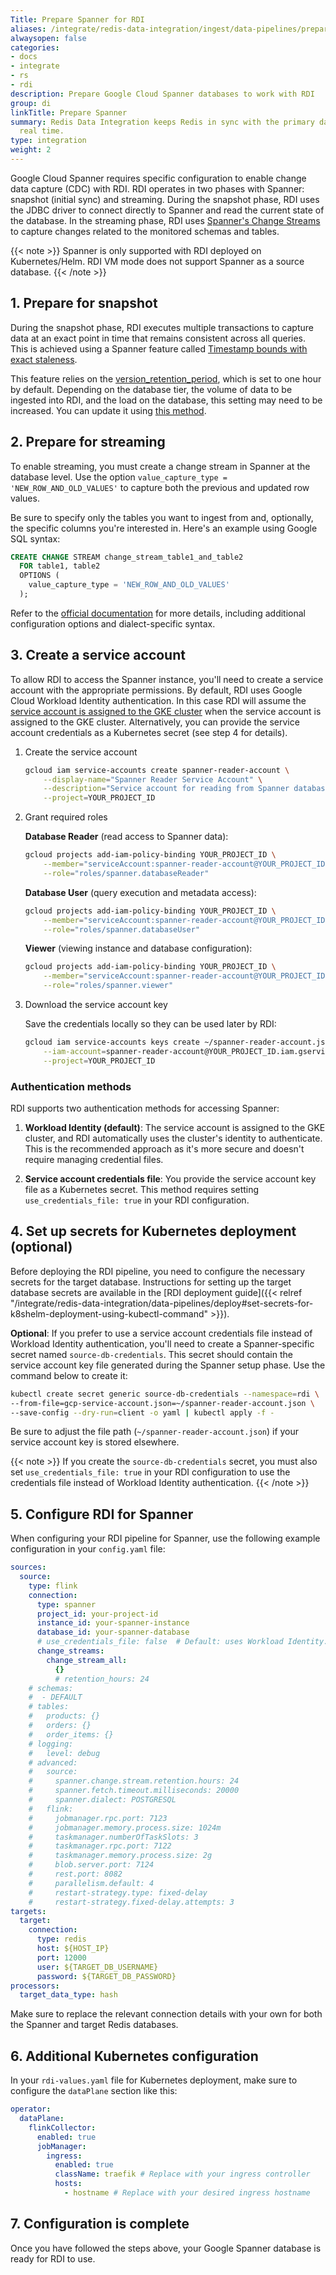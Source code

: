 ```yaml
---
Title: Prepare Spanner for RDI
aliases: /integrate/redis-data-integration/ingest/data-pipelines/prepare-dbs/spanner/
alwaysopen: false
categories:
- docs
- integrate
- rs
- rdi
description: Prepare Google Cloud Spanner databases to work with RDI
group: di
linkTitle: Prepare Spanner
summary: Redis Data Integration keeps Redis in sync with the primary database in near
  real time.
type: integration
weight: 2
---
```


Google Cloud Spanner requires specific configuration to enable change data capture (CDC) with RDI.
RDI operates in two phases with Spanner: snapshot (initial sync) and streaming. During the snapshot
phase, RDI uses the JDBC driver to connect directly to Spanner and read the current state of the
database. In the streaming phase, RDI uses [Spanner's Change Streams](https://cloud.google.com/spanner/docs/change-streams) to capture changes related to
the monitored schemas and tables.

{{< note >}}
Spanner is only supported with RDI deployed on Kubernetes/Helm. RDI VM mode does not support Spanner as a source database.
{{< /note >}}

## 1. Prepare for snapshot

During the snapshot phase, RDI executes multiple transactions to capture data at an exact point 
in time that remains consistent across all queries. This is achieved using a Spanner feature called 
[Timestamp bounds with exact staleness](https://cloud.google.com/spanner/docs/timestamp-bounds#exact_staleness). 

This feature relies on the 
[version_retention_period](https://cloud.google.com/spanner/docs/reference/rest/v1/projects.instances.databases#Database.FIELDS.version_retention_period), 
which is set to one hour by default. Depending on the database tier, the volume of data to be 
ingested into RDI, and the load on the database, this setting may need to be increased. You can 
update it using [this method](https://cloud.google.com/spanner/docs/use-pitr#set-period).

## 2. Prepare for streaming

To enable streaming, you must create a change stream in Spanner at the database level. Use the 
option `value_capture_type = 'NEW_ROW_AND_OLD_VALUES'` to capture both the previous and updated 
row values.

Be sure to specify only the tables you want to ingest from and, optionally, the specific columns 
you're interested in. Here's an example using Google SQL syntax:

```sql
CREATE CHANGE STREAM change_stream_table1_and_table2
  FOR table1, table2
  OPTIONS (
    value_capture_type = 'NEW_ROW_AND_OLD_VALUES'
  );
```

Refer to the [official documentation](https://cloud.google.com/spanner/docs/change-streams/manage#googlesql) 
for more details, including additional configuration options and dialect-specific syntax.

## 3. Create a service account

To allow RDI to access the Spanner instance, you'll need to create a service account with the
appropriate permissions. By default, RDI uses Google Cloud Workload Identity authentication. In this case RDI will assume the [service account is assigned to the GKE cluster](https://cloud.google.com/kubernetes-engine/docs/how-to/workload-identity#enable_on_clusters_and_node_pools)
when the service account is assigned to the GKE cluster. Alternatively, you can provide the
service account credentials as a Kubernetes secret (see step 4 for details).

1. Create the service account

    ```bash
    gcloud iam service-accounts create spanner-reader-account \
        --display-name="Spanner Reader Service Account" \
        --description="Service account for reading from Spanner databases" \
        --project=YOUR_PROJECT_ID
    ```

1. Grant required roles

    **Database Reader** (read access to Spanner data):

    ```bash
    gcloud projects add-iam-policy-binding YOUR_PROJECT_ID \
        --member="serviceAccount:spanner-reader-account@YOUR_PROJECT_ID.iam.gserviceaccount.com" \
        --role="roles/spanner.databaseReader"
    ```

    **Database User** (query execution and metadata access):

    ```bash
    gcloud projects add-iam-policy-binding YOUR_PROJECT_ID \
        --member="serviceAccount:spanner-reader-account@YOUR_PROJECT_ID.iam.gserviceaccount.com" \
        --role="roles/spanner.databaseUser"
    ```

    **Viewer** (viewing instance and database configuration):

    ```bash
    gcloud projects add-iam-policy-binding YOUR_PROJECT_ID \
        --member="serviceAccount:spanner-reader-account@YOUR_PROJECT_ID.iam.gserviceaccount.com" \
        --role="roles/spanner.viewer"
    ```

1. Download the service account key

    Save the credentials locally so they can be used later by RDI:

    ```bash
    gcloud iam service-accounts keys create ~/spanner-reader-account.json \
        --iam-account=spanner-reader-account@YOUR_PROJECT_ID.iam.gserviceaccount.com \
        --project=YOUR_PROJECT_ID
    ```

### Authentication methods

RDI supports two authentication methods for accessing Spanner:

1. **Workload Identity (default)**: The service account is assigned to the GKE cluster, and RDI
   automatically uses the cluster's identity to authenticate. This is the recommended approach
   as it's more secure and doesn't require managing credential files.

2. **Service account credentials file**: You provide the service account key file as a Kubernetes
   secret. This method requires setting `use_credentials_file: true` in your RDI configuration.

## 4. Set up secrets for Kubernetes deployment (optional)

Before deploying the RDI pipeline, you need to configure the necessary secrets for the target
database. Instructions for setting up the target database secrets are available in the
[RDI deployment guide]({{< relref "/integrate/redis-data-integration/data-pipelines/deploy#set-secrets-for-k8shelm-deployment-using-kubectl-command" >}}).

**Optional**: If you prefer to use a service account credentials file instead of Workload Identity
authentication, you'll need to create a Spanner-specific secret named `source-db-credentials`.
This secret should contain the service account key file generated during the Spanner setup phase.
Use the command below to create it:

```bash
kubectl create secret generic source-db-credentials --namespace=rdi \
--from-file=gcp-service-account.json=~/spanner-reader-account.json \
--save-config --dry-run=client -o yaml | kubectl apply -f -
```

Be sure to adjust the file path (`~/spanner-reader-account.json`) if your service account key is
stored elsewhere.

{{< note >}}
If you create the `source-db-credentials` secret, you must also set `use_credentials_file: true`
in your RDI configuration to use the credentials file instead of Workload Identity authentication.
{{< /note >}}

## 5. Configure RDI for Spanner

When configuring your RDI pipeline for Spanner, use the following example configuration in your 
`config.yaml` file:

```yaml
sources:
  source:
    type: flink
    connection:
      type: spanner
      project_id: your-project-id
      instance_id: your-spanner-instance
      database_id: your-spanner-database
      # use_credentials_file: false  # Default: uses Workload Identity. Set to true to use service account credentials file instead
      change_streams:
        change_stream_all:
          {}
          # retention_hours: 24
    # schemas:
    #  - DEFAULT
    # tables:
    #   products: {}
    #   orders: {}
    #   order_items: {}
    # logging:
    #   level: debug
    # advanced:
    #   source:
    #     spanner.change.stream.retention.hours: 24
    #     spanner.fetch.timeout.milliseconds: 20000
    #     spanner.dialect: POSTGRESQL
    #   flink:
    #     jobmanager.rpc.port: 7123
    #     jobmanager.memory.process.size: 1024m
    #     taskmanager.numberOfTaskSlots: 3
    #     taskmanager.rpc.port: 7122
    #     taskmanager.memory.process.size: 2g
    #     blob.server.port: 7124
    #     rest.port: 8082
    #     parallelism.default: 4
    #     restart-strategy.type: fixed-delay
    #     restart-strategy.fixed-delay.attempts: 3
targets:
  target:
    connection:
      type: redis
      host: ${HOST_IP}
      port: 12000
      user: ${TARGET_DB_USERNAME}
      password: ${TARGET_DB_PASSWORD}
processors:
  target_data_type: hash
```

Make sure to replace the relevant connection details with your own for both the Spanner and target 
Redis databases.

## 6. Additional Kubernetes configuration

In your `rdi-values.yaml` file for Kubernetes deployment, make sure to configure the `dataPlane` 
section like this:

```yaml
operator:
  dataPlane:
    flinkCollector:
      enabled: true
      jobManager:
        ingress:
          enabled: true
          className: traefik # Replace with your ingress controller
          hosts:
            - hostname # Replace with your desired ingress hostname
```

## 7. Configuration is complete

Once you have followed the steps above, your Google Spanner database is ready for RDI to use.

